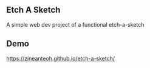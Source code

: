 ## Etch A Sketch

A simple web dev project of a functional etch-a-sketch

## Demo
https://zineanteoh.github.io/etch-a-sketch/
